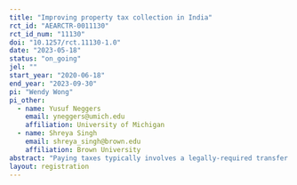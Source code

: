 ```yaml
---
title: "Improving property tax collection in India"
rct_id: "AEARCTR-0011130"
rct_id_num: "11130"
doi: "10.1257/rct.11130-1.0"
date: "2023-05-18"
status: "on_going"
jel: ""
start_year: "2020-06-18"
end_year: "2023-09-30"
pi: "Wendy Wong"
pi_other:
  - name: Yusuf Neggers
    email: yneggers@umich.edu
    affiliation: University of Michigan
  - name: Shreya Singh
    email: shreya_singh@brown.edu
    affiliation: Brown University
abstract: "Paying taxes typically involves a legally-required transfer of personal resources to the government to fund activities including the provision of public services. In developing countries, states often have limited capacity to collect taxes because tax authorities themselves are commonly under-funded and because the public may not be accustomed to paying taxes. In our study setting, we examine whether sending different types of messages to property owners from a property tax collection agency can improve the collection of tax revenue. The different messages provide information on the ease of the tax collection process, appeal to the public benefits of tax collection, and/or provide information on deadlines related to discounts and penalties applied to the tax assessment."
layout: registration
---
```


